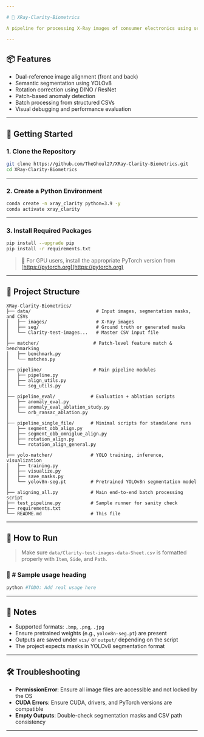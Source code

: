 ```yaml
---

# 🩻 XRay-Clarity-Biometrics

A pipeline for processing X-Ray images of consumer electronics using segmentation, alignment, and deep feature comparison. Designed for Clarity project use cases in biometric forensics.

---
```


## 📦 Features

* Dual-reference image alignment (front and back)
* Semantic segmentation using YOLOv8
* Rotation correction using DINO / ResNet
* Patch-based anomaly detection
* Batch processing from structured CSVs
* Visual debugging and performance evaluation

---

## 🔧 Getting Started

### 1. Clone the Repository

```bash
git clone https://github.com/TheGhoul27/XRay-Clarity-Biometrics.git
cd XRay-Clarity-Biometrics
```

---

### 2. Create a Python Environment

```bash
conda create -n xray_clarity python=3.9 -y
conda activate xray_clarity
```

---

### 3. Install Required Packages

```bash
pip install --upgrade pip
pip install -r requirements.txt
```

> 📌 For GPU users, install the appropriate PyTorch version from [https://pytorch.org](https://pytorch.org)

---

## 📁 Project Structure

```
XRay-Clarity-Biometrics/
├── data/                        # Input images, segmentation masks, and CSVs
│   ├── images/                  # X-Ray images
│   ├── seg/                     # Ground truth or generated masks
│   └── Clarity-test-images...   # Master CSV input file
│
├── matcher/                    # Patch-level feature match & benchmarking
│   ├── benchmark.py
│   └── matches.py
│
├── pipeline/                   # Main pipeline modules
│   ├── pipeline.py
│   ├── align_utils.py
│   └── seg_utils.py
│
├── pipeline_eval/             # Evaluation + ablation scripts
│   ├── anomaly_eval.py
│   ├── anomaly_eval_ablation_study.py
│   └── orb_ransac_ablation.py
│
├── pipeline_single_file/      # Minimal scripts for standalone runs
│   ├── segment_obb_align.py
│   ├── segment_obb_omniglue_align.py
│   ├── rotation_align.py
│   └── rotation_align_general.py
│
├── yolo-matcher/              # YOLO training, inference, visualization
│   ├── training.py
│   ├── visualize.py
│   ├── save_masks.py
│   └── yolov8n-seg.pt         # Pretrained YOLOv8n segmentation model
│
├── aligning_all.py            # Main end-to-end batch processing script
├── test_pipeline.py           # Sample runner for sanity check
├── requirements.txt
└── README.md                  # This file
```

---

## 🚀 How to Run

> Make sure `data/Clarity-test-images-data-Sheet.csv` is formatted properly with `Item`, `Side`, and `Path`.

### 🧪 # Sample usage heading

```bash
python #TODO: Add real usage here
```

---

## 📌 Notes

* Supported formats: `.bmp`, `.png`, `.jpg`
* Ensure pretrained weights (e.g., `yolov8n-seg.pt`) are present
* Outputs are saved under `vis/` or `output/` depending on the script
* The project expects masks in YOLOv8 segmentation format

---

## 🛠️ Troubleshooting

* **PermissionError**: Ensure all image files are accessible and not locked by the OS
* **CUDA Errors**: Ensure CUDA, drivers, and PyTorch versions are compatible
* **Empty Outputs**: Double-check segmentation masks and CSV path consistency

---